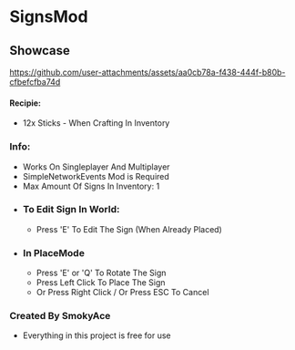 # SignsMod
## Showcase
https://github.com/user-attachments/assets/aa0cb78a-f438-444f-b80b-cfbefcfba74d
#### Recipie:  
 - 12x Sticks - When Crafting In Inventory

### Info:
- Works On Singleplayer And Multiplayer
- SimpleNetworkEvents Mod is Required
- Max Amount Of Signs In Inventory: 1
- ### To Edit Sign In World:
  - Press 'E' To Edit The Sign (When Already Placed)
- ### In PlaceMode
  - Press 'E' or 'Q' To Rotate The Sign
  - Press Left Click To Place The Sign
  - Or Press Right Click / Or Press ESC To Cancel



### Created By SmokyAce
- Everything in this project is free for use
